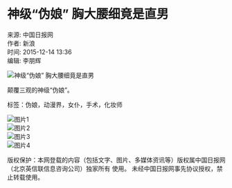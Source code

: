 # 神级“伪娘” 胸大腰细竟是直男

来源: 中国日报网  
作者: 新浪  
时间: 2015-12-14 13:36  
编辑: 李朋辉  

![神级“伪娘” 胸大腰细竟是直男](../../img/attachement/jpg/site1/20151214/448a5bd66b2f17d8999314.jpg)

颠覆三观的神级“伪娘”。

标签：伪娘，动漫界，女仆，手术，化妆师  

![图片1](../../tplimages/94013.files/u11.jpg)  
![图片2](../../tplimages/94013.files/u22.jpg)  
![图片3](../../tplimages/94013.files/u33.jpg)  
![图片4](../../tplimages/94013.files/uq.jpg)  

版权保护：本网登载的内容（包括文字、图片、多媒体资讯等）版权属中国日报网（北京英信联信息咨询公司）独家所有 使用。 未经中国日报网事先协议授权，禁止转载使用。